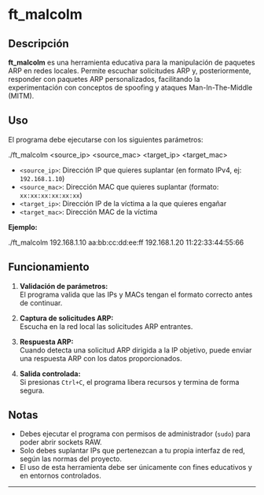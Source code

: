# ft_malcolm

## Descripción

**ft_malcolm** es una herramienta educativa para la manipulación de paquetes ARP en redes locales. Permite escuchar solicitudes ARP y, posteriormente, responder con paquetes ARP personalizados, facilitando la experimentación con conceptos de spoofing y ataques Man-In-The-Middle (MITM).

## Uso

El programa debe ejecutarse con los siguientes parámetros:

./ft_malcolm <source_ip> <source_mac> <target_ip> <target_mac>


- `<source_ip>`: Dirección IP que quieres suplantar (en formato IPv4, ej: `192.168.1.10`)
- `<source_mac>`: Dirección MAC que quieres suplantar (formato: `xx:xx:xx:xx:xx:xx`)
- `<target_ip>`: Dirección IP de la víctima a la que quieres engañar
- `<target_mac>`: Dirección MAC de la víctima

**Ejemplo:**

./ft_malcolm 192.168.1.10 aa:bb:cc:dd:ee:ff 192.168.1.20 11:22:33:44:55:66


## Funcionamiento

1. **Validación de parámetros:**  
   El programa valida que las IPs y MACs tengan el formato correcto antes de continuar.

2. **Captura de solicitudes ARP:**  
   Escucha en la red local las solicitudes ARP entrantes.

3. **Respuesta ARP:**  
   Cuando detecta una solicitud ARP dirigida a la IP objetivo, puede enviar una respuesta ARP con los datos proporcionados.

4. **Salida controlada:**  
   Si presionas `Ctrl+C`, el programa libera recursos y termina de forma segura.

## Notas

- Debes ejecutar el programa con permisos de administrador (`sudo`) para poder abrir sockets RAW.
- Solo debes suplantar IPs que pertenezcan a tu propia interfaz de red, según las normas del proyecto.
- El uso de esta herramienta debe ser únicamente con fines educativos y en entornos controlados.

---